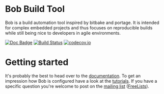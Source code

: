 Bob Build Tool
==============

Bob is a build automation tool inspired by bitbake and portage. It is intended
for complex embedded projects and thus focuses on reproducible builds while
still being nice to developers in agile environments.

[![Doc Badge](https://readthedocs.org/projects/bob-build-tool/badge/?version=latest)](http://bob-build-tool.readthedocs.org)
[![Build Status](https://travis-ci.org/BobBuildTool/bob.svg?branch=master)](https://travis-ci.org/BobBuildTool/bob)
[![codecov.io](https://codecov.io/github/BobBuildTool/bob/coverage.svg?branch=master)](https://codecov.io/github/BobBuildTool/bob?branch=master)

Getting started
===============

It's probably the best to head over to the
[documentation](http://bob-build-tool.readthedocs.org/). To get an impression
how Bob is configured have a look at the
[tutorials](https://github.com/BobBuildTool/bob-tutorials). If you have a
specific question you're welcome to post on the
[mailing list](mailto:bob-build-tool@freelists.org)
([FreeLists](http://www.freelists.org/list/bob-build-tool)).
